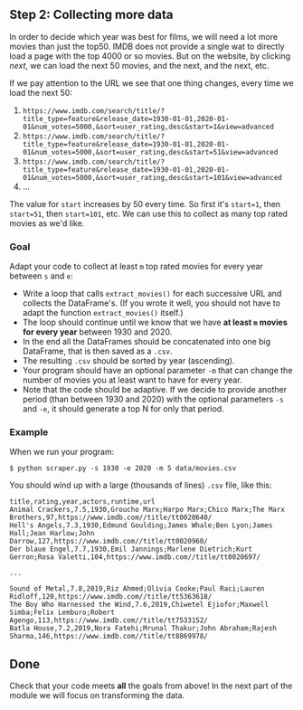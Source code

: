 ## Step 2: Collecting more data

In order to decide which year was best for films, we will need a lot more movies than just the top50. IMDB does not provide a single wat to directly load a page with the top 4000 or so movies. But on the website, by clicking *next*, we can load the next 50 movies, and the next, and the next, etc.

If we pay attention to the URL we see that one thing changes, every time we load the next 50:

1. `https://www.imdb.com/search/title/?title_type=feature&release_date=1930-01-01,2020-01-01&num_votes=5000,&sort=user_rating,desc&start=1&view=advanced`
2. `https://www.imdb.com/search/title/?title_type=feature&release_date=1930-01-01,2020-01-01&num_votes=5000,&sort=user_rating,desc&start=51&view=advanced`
3. `https://www.imdb.com/search/title/?title_type=feature&release_date=1930-01-01,2020-01-01&num_votes=5000,&sort=user_rating,desc&start=101&view=advanced`
4. ...

The value for `start` increases by 50 every time. So first it's `start=1`, then `start=51`, then `start=101`, etc. We can use this to collect as many top rated movies as we'd like.

### Goal

Adapt your code to collect at least `m` top rated movies for every year between `s` and `e`:

- Write a loop that calls `extract_movies()` for each successive URL and collects the DataFrame's. (If you wrote it well, you should not have to adapt the function `extract_movies()` itself.)
- The loop should continue until we know that we have **at least `m` movies for every year** between 1930 and 2020.
- In the end all the DataFrames should be concatenated into one big DataFrame, that is then saved as a `.csv`.
- The resulting `.csv` should be sorted by year (ascending).
- Your program should have an optional parameter `-m` that can change the number of movies you at least want to have for every year.
- Note that the code should be adaptive. If we decide to provide another period (than between 1930 and 2020) with the optional parameters `-s` and `-e`, it should generate a top N for only that period.


### Example

When we run your program:

    $ python scraper.py -s 1930 -e 2020 -m 5 data/movies.csv

You should wind up with a large (thousands of lines) `.csv` file, like this:

    title,rating,year,actors,runtime,url
    Animal Crackers,7.5,1930,Groucho Marx;Harpo Marx;Chico Marx;The Marx Brothers,97,https://www.imdb.com//title/tt0020640/
    Hell's Angels,7.3,1930,Edmund Goulding;James Whale;Ben Lyon;James Hall;Jean Harlow;John Darrow,127,https://www.imdb.com//title/tt0020960/
    Der blaue Engel,7.7,1930,Emil Jannings;Marlene Dietrich;Kurt Gerron;Rosa Valetti,104,https://www.imdb.com//title/tt0020697/

    ...

    Sound of Metal,7.8,2019,Riz Ahmed;Olivia Cooke;Paul Raci;Lauren Ridloff,120,https://www.imdb.com//title/tt5363618/
    The Boy Who Harnessed the Wind,7.6,2019,Chiwetel Ejiofor;Maxwell Simba;Felix Lemburo;Robert Agengo,113,https://www.imdb.com//title/tt7533152/
    Batla House,7.2,2019,Nora Fatehi;Mrunal Thakur;John Abraham;Rajesh Sharma,146,https://www.imdb.com//title/tt8869978/


## Done

Check that your code meets **all** the goals from above! In the next part of the module we will focus on transforming the data.
